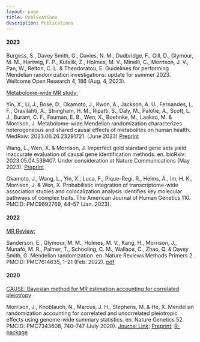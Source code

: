 ```yaml
---
layout: page
title: Publications
description: Publications
---
```




#### 2023

Burgess, S., Davey Smith, G., Davies, N. M., Dudbridge, F., Gill, D., Glymour, M. M., Hartwig, F. P., Kutalik, Z., Holmes, M. V., Minelli, C., Morrison, J. V., Pan, W., Relton, C. L. & Theodoratou, E. Guidelines for performing Mendelian randomization investigations: update for summer 2023. Wellcome Open Research 4, 186 (Aug. 4, 2023).


<u>Metabolome-wide MR study:</u>

Yin, X., Li, J., Bose, D., Okamoto, J., Kwon, A., Jackson, A. U., Fernandes, L. F., Oravilahti, A., Stringham, H. M., Ripatti, S., Daly, M., Palotie, A., Scott, L. J., Burant, C. F., Fauman, E. B., Wen, X., Boehnke, M., Laakso, M. & Morrison, J. Metabolome-wide Mendelian randomization characterizes heterogeneous and shared causal effects of metabolites on human health. MedRxiv: 2023.06.26.23291721. (June 2023)
[Preprint](https://www.medrxiv.org/content/10.1101/2023.06.26.23291721v1)



Wang, L., Wen, X. & Morrison, J. Imperfect gold standard gene sets yield inaccurate evaluation of causal gene identification methods. en. bioRxiv: 2023.05.04.539407. Under consideration at Nature Communications (May 2023).
[Preprint](https://www.biorxiv.org/content/10.1101/2023.05.04.539407v2)

Okamoto, J., Wang, L., Yin, X., Luca, F., Pique-Regi, R., Helms, A., Im, H. K., Morrison, J. & Wen, X. Probabilistic integration of transcriptome-wide association studies and colocalization analysis identifies key molecular pathways of complex traits. The American Journal of Human Genetics 110. PMCID: PMC9892769, 44–57 (Jan. 2023).

#### 2022


<u>MR Review: </u>

Sanderson, E., Glymour, M. M., Holmes, M. V., Kang, H., Morrison, J., Munafò, M. R., Palmer, T., Schooling, C. M., Wallace, C., Zhao, Q. & Davey Smith, G. Mendelian randomization. en. Nature Reviews Methods Primers 2. PMCID: PMC7614635, 1–21 (Feb. 2022). [pdf](papers/s43586-021-00092-5.pdf)

#### 2020

<u>CAUSE: Bayesian method for MR estimation accounting for correlated pleiotropy</u>

Morrison, J., Knoblauch, N., Marcus, J. H., Stephens, M. & He, X. Mendelian randomization accounting for correlated and uncorrelated pleiotropic effects using genome-wide summary statistics. en. Nature Genetics 52. PMCID: PMC7343608, 740–747 (July 2020).
[Journal Link](https://www.nature.com/articles/s41588-020-0631-4); 
[Preprint](https://www.biorxiv.org/content/10.1101/682237v3);
[R-package](https://jean997.github.io/cause)



